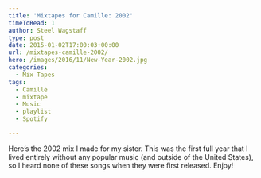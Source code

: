 ```yaml
---
title: 'Mixtapes for Camille: 2002'
timeToRead: 1 
author: Steel Wagstaff
type: post
date: 2015-01-02T17:00:03+00:00
url: /mixtapes-camille-2002/
hero: /images/2016/11/New-Year-2002.jpg
categories:
  - Mix Tapes
tags:
  - Camille
  - mixtape
  - Music
  - playlist
  - Spotify

---
```

Here&#8217;s the 2002 mix I made for my sister. This was the first full year that I lived entirely without any popular music (and outside of the United States), so I heard none of these songs when they were first released. Enjoy!